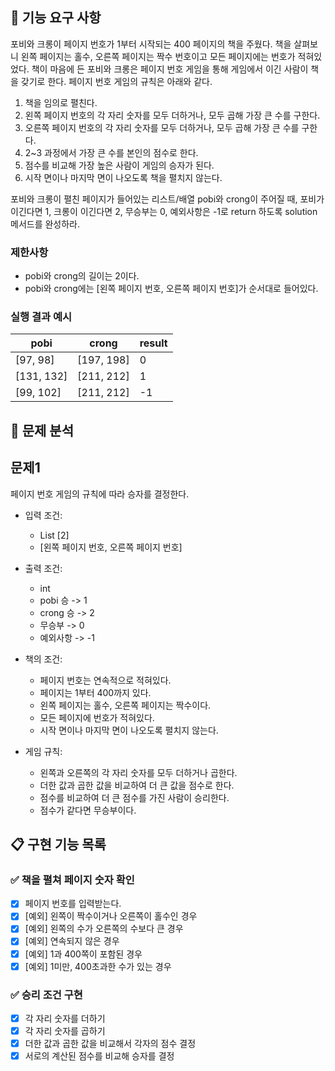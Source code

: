## 🚀 기능 요구 사항

포비와 크롱이 페이지 번호가 1부터 시작되는 400 페이지의 책을 주웠다. 책을 살펴보니 왼쪽 페이지는 홀수, 오른쪽 페이지는 짝수 번호이고 모든 페이지에는 번호가 적혀있었다. 책이 마음에 든 포비와 크롱은 페이지 번호 게임을 통해 게임에서 이긴 사람이 책을 갖기로 한다. 페이지 번호 게임의 규칙은 아래와 같다.

1. 책을 임의로 펼친다.
2. 왼쪽 페이지 번호의 각 자리 숫자를 모두 더하거나, 모두 곱해 가장 큰 수를 구한다.
3. 오른쪽 페이지 번호의 각 자리 숫자를 모두 더하거나, 모두 곱해 가장 큰 수를 구한다.
4. 2~3 과정에서 가장 큰 수를 본인의 점수로 한다.
5. 점수를 비교해 가장 높은 사람이 게임의 승자가 된다.
6. 시작 면이나 마지막 면이 나오도록 책을 펼치지 않는다.

포비와 크롱이 펼친 페이지가 들어있는 리스트/배열 pobi와 crong이 주어질 때, 포비가 이긴다면 1, 크롱이 이긴다면 2, 무승부는 0, 예외사항은 -1로 return 하도록 solution 메서드를 완성하라.

### 제한사항

- pobi와 crong의 길이는 2이다.
- pobi와 crong에는 [왼쪽 페이지 번호, 오른쪽 페이지 번호]가 순서대로 들어있다.

### 실행 결과 예시

| pobi | crong | result |
| --- | --- | --- |
| [97, 98] | [197, 198] | 0 |
| [131, 132] | [211, 212] | 1 |
| [99, 102] | [211, 212] | -1 |

## 📌 문제 분석

## 문제1
페이지 번호 게임의 규칙에 따라 승자를 결정한다.

+ 입력 조건:
    + List<Integer> [2]
    + [왼쪽 페이지 번호, 오른쪽 페이지 번호]


+ 출력 조건:
    + int
    + pobi 승 -> 1
    + crong 승 -> 2
    + 무승부 -> 0
    + 예외사항 -> -1


+ 책의 조건: 
  + 페이지 번호는 연속적으로 적혀있다.
  + 페이지는 1부터 400까지 있다.
  + 왼쪽 페이지는 홀수, 오른쪽 페이지는 짝수이다.
  + 모든 페이지에 번호가 적혀있다. 
  + 시작 면이나 마지막 면이 나오도록 펼치지 않는다.


+ 게임 규칙:
  + 왼쪽과 오른쪽의 각 자리 숫자를 모두 더하거나 곱한다.
  + 더한 값과 곱한 값을 비교하여 더 큰 값을 점수로 한다.
  + 점수를 비교하여 더 큰 점수를 가진 사람이 승리한다.
  + 점수가 같다면 무승부이다.


## 📋 구현 기능 목록

### ✅ 책을 펼쳐 페이지 숫자 확인
+ [x] 페이지 번호를 입력받는다.
+ [x] [예외] 왼쪽이 짝수이거나 오른쪽이 홀수인 경우
+ [x] [예외] 왼쪽의 수가 오른쪽의 수보다 큰 경우
+ [x] [예외] 연속되지 않은 경우
+ [x] [예외] 1과 400쪽이 포함된 경우
+ [x] [예외] 1미만, 400초과한 수가 있는 경우

### ✅ 승리 조건 구현
+ [x] 각 자리 숫자를 더하기
+ [x] 각 자리 숫자를 곱하기
+ [x] 더한 값과 곱한 값을 비교해서 각자의 점수 결정
+ [x] 서로의 계산된 점수를 비교해 승자를 결정
